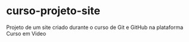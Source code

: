 # curso-projeto-site
 Projeto de um site criado durante o curso de Git e GitHub na plataforma Curso em Video
